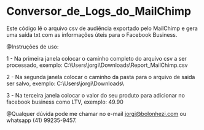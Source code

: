 # Conversor_de_Logs_do_MailChimp
Este código lê o arquivo csv de audiência exportado pelo MailChimp e gera uma saída txt com as informações úteis para o Facebook Business.

@Instruções de uso:

1 - Na primeira janela colocar o caminho completo do arquivo csv a ser processado, exemplo: C:\Users\jorgi\Downloads\Report_MailChimp.csv

2 - Na segunda janela colocar o caminho da pasta para o arquivo de saida ser salvo, exemplo: C:\Users\jorgi\Downloads\

3 - Na terceira janela colocar o valor do seu produto para adicionar no facebook business como LTV, exemplo: 49.90

@Qualquer dúvida pode me chamar no e-mail jorgi@bolonhezi.com ou whatsapp (41) 99235-9457.
